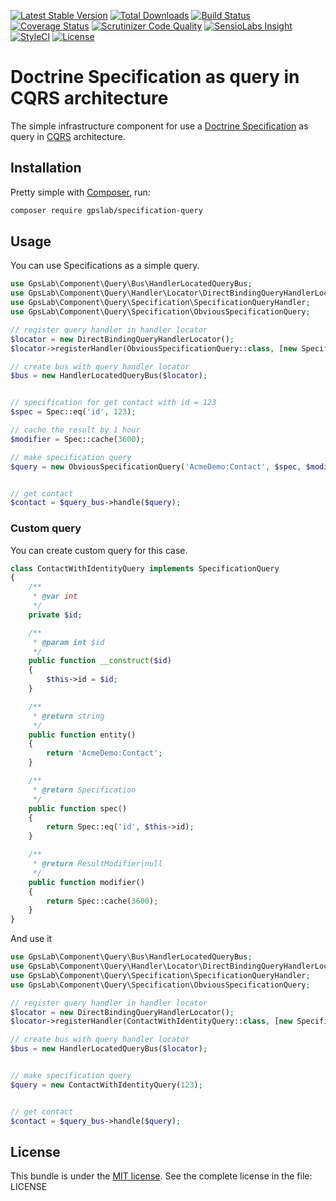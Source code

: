 [![Latest Stable Version](https://img.shields.io/packagist/v/gpslab/specification-query.svg?maxAge=3600&label=stable)](https://packagist.org/packages/gpslab/specification-query)
[![Total Downloads](https://img.shields.io/packagist/dt/gpslab/specification-query.svg?maxAge=3600)](https://packagist.org/packages/gpslab/specification-query)
[![Build Status](https://img.shields.io/travis/gpslab/specification-query.svg?maxAge=3600)](https://travis-ci.org/gpslab/specification-query)
[![Coverage Status](https://img.shields.io/coveralls/gpslab/specification-query.svg?maxAge=3600)](https://coveralls.io/github/gpslab/specification-query?branch=master)
[![Scrutinizer Code Quality](https://img.shields.io/scrutinizer/g/gpslab/specification-query.svg?maxAge=3600)](https://scrutinizer-ci.com/g/gpslab/specification-query/?branch=master)
[![SensioLabs Insight](https://img.shields.io/sensiolabs/i/a9e2cde7-1cbf-45bc-b89d-65c54f377967.svg?maxAge=3600&label=SLInsight)](https://insight.sensiolabs.com/projects/a9e2cde7-1cbf-45bc-b89d-65c54f377967)
[![StyleCI](https://styleci.io/repos/92381746/shield?branch=master)](https://styleci.io/repos/92381746)
[![License](https://img.shields.io/packagist/l/gpslab/specification-query.svg?maxAge=3600)](https://github.com/gpslab/specification-query)

# Doctrine Specification as query in CQRS architecture

The simple infrastructure component for use a [Doctrine Specification](https://github.com/Happyr/Doctrine-Specification) as query in [CQRS](https://github.com/gpslab/cqrs) architecture.

## Installation

Pretty simple with [Composer](http://packagist.org), run:

```sh
composer require gpslab/specification-query
```

## Usage

You can use Specifications as a simple query.

```php
use GpsLab\Component\Query\Bus\HandlerLocatedQueryBus;
use GpsLab\Component\Query\Handler\Locator\DirectBindingQueryHandlerLocator;
use GpsLab\Component\Query\Specification\SpecificationQueryHandler;
use GpsLab\Component\Query\Specification\ObviousSpecificationQuery;

// register query handler in handler locator
$locator = new DirectBindingQueryHandlerLocator();
$locator->registerHandler(ObviousSpecificationQuery::class, [new SpecificationQueryHandler($em), 'handleSpecification']);

// create bus with query handler locator
$bus = new HandlerLocatedQueryBus($locator);


// specification for get contact with id = 123
$spec = Spec::eq('id', 123);

// cache the result by 1 hour
$modifier = Spec::cache(3600);

// make specification query
$query = new ObviousSpecificationQuery('AcmeDemo:Contact', $spec, $modifier);


// get contact
$contact = $query_bus->handle($query);
```

### Custom query

You can create custom query for this case.

```php
class ContactWithIdentityQuery implements SpecificationQuery
{
    /**
     * @var int
     */
    private $id;

    /**
     * @param int $id
     */
    public function __construct($id)
    {
        $this->id = $id;
    }

    /**
     * @return string
     */
    public function entity()
    {
        return 'AcmeDemo:Contact';
    }

    /**
     * @return Specification
     */
    public function spec()
    {
        return Spec::eq('id', $this->id);
    }

    /**
     * @return ResultModifier|null
     */
    public function modifier()
    {
        return Spec::cache(3600);
    }
}
```

And use it

```php
use GpsLab\Component\Query\Bus\HandlerLocatedQueryBus;
use GpsLab\Component\Query\Handler\Locator\DirectBindingQueryHandlerLocator;
use GpsLab\Component\Query\Specification\SpecificationQueryHandler;
use GpsLab\Component\Query\Specification\ObviousSpecificationQuery;

// register query handler in handler locator
$locator = new DirectBindingQueryHandlerLocator();
$locator->registerHandler(ContactWithIdentityQuery::class, [new SpecificationQueryHandler($em), 'handleSpecification']);

// create bus with query handler locator
$bus = new HandlerLocatedQueryBus($locator);


// make specification query
$query = new ContactWithIdentityQuery(123);


// get contact
$contact = $query_bus->handle($query);
```

## License

This bundle is under the [MIT license](http://opensource.org/licenses/MIT). See the complete license in the file: LICENSE
